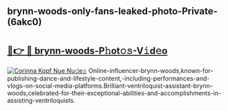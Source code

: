 ## brynn-woods-only-fans​-leaked-photo​-Private-(6akc0)


# <h2><a href="https://mediaupload.pro?title=brynn-woods&ref=git">🔗👉 🔴 brynn-woods-P𝚑ot𝚘𝚜-V𝚒d𝚎o</a></h2>

[![Corinna Kopf Nue Nu𝚍e𝚜](https://i.imgur.com/0qMVB7G.gif)](https://mediaupload.pro?title=brynn-woods&ref=git)
Online-influencer-brynn-woods,known-for-publishing-dance-and-lifestyle-content,-including-performances-and-vlogs-on-social-media-platforms.Brilliant-ventriloquist-assistant-brynn-woods,celebrated-for-their-exceptional-abilities-and-accomplishments-in-assisting-ventriloquists.  